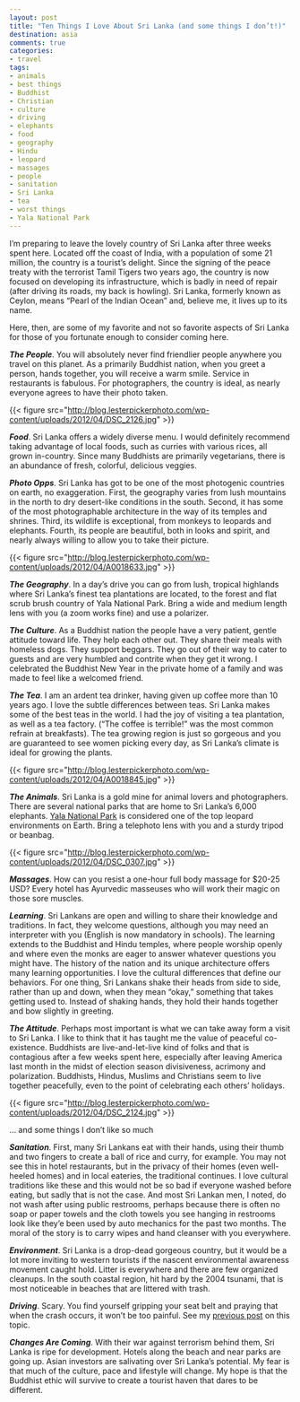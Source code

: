 ```yaml
---
layout: post
title: "Ten Things I Love About Sri Lanka (and some things I don’t!)"
destination: asia
comments: true
categories:
- travel
tags:
- animals
- best things
- Buddhist
- Christian
- culture
- driving
- elephants
- food
- geography
- Hindu
- leopard
- massages
- people
- sanitation
- Sri Lanka
- tea
- worst things
- Yala National Park
---
```

I’m preparing to leave the lovely country of Sri Lanka after three weeks spent here. Located off the coast of India, with a population of some 21 million, the country is a tourist’s delight. Since the signing of the peace treaty with the terrorist Tamil Tigers two years ago, the country is now focused on developing its infrastructure, which is badly in need of repair (after driving its roads, my back is howling). Sri Lanka, formerly known as Ceylon, means “Pearl of the Indian Ocean” and, believe me, it lives up to its name.

Here, then, are some of my favorite and not so favorite aspects of Sri Lanka for those of you fortunate enough to consider coming here.

<strong><em>The People</em></strong>. You will absolutely never find friendlier people anywhere you travel on this planet. As a primarily Buddhist nation, when you greet a person, hands together, you will receive a warm smile. Service in restaurants is fabulous. For photographers, the country is ideal, as nearly everyone agrees to have their photo taken.

{{< figure src="http://blog.lesterpickerphoto.com/wp-content/uploads/2012/04/DSC_2126.jpg" >}}

<strong><em>Food</em></strong>. Sri Lanka offers a widely diverse menu. I would definitely recommend taking advantage of local foods, such as curries with various rices, all grown in-country. Since many Buddhists are primarily vegetarians, there is an abundance of fresh, colorful, delicious veggies.

<strong><em>Photo Opps</em></strong>. Sri Lanka has got to be one of the most photogenic countries on earth, no exaggeration. First, the geography varies from lush mountains in the north to dry desert-like conditions in the south. Second, it has some of the most photographable architecture in the way of its temples and shrines. Third, its wildlife is exceptional, from monkeys to leopards and elephants. Fourth, its people are beautiful, both in looks and spirit, and nearly always willing to allow you to take their picture.

{{< figure src="http://blog.lesterpickerphoto.com/wp-content/uploads/2012/04/A0018633.jpg" >}}

<strong><em>The Geography</em></strong>. In a day’s drive you can go from lush, tropical highlands where Sri Lanka’s finest tea plantations are located, to the forest and flat scrub brush country of Yala National Park. Bring a wide and medium length lens with you (a zoom works fine) and use a polarizer.

<strong><em>The Culture</em></strong>. As a Buddhist nation the people have a very patient, gentle attitude toward life. They help each other out. They share their meals with homeless dogs. They support beggars. They go out of their way to cater to guests and are very humbled and contrite when they get it wrong. I celebrated the Buddhist New Year in the private home of a family and was made to feel like a welcomed friend.

<strong><em>The Tea</em></strong>. I am an ardent tea drinker, having given up coffee more than 10 years ago. I love the subtle differences between teas. Sri Lanka makes some of the best teas in the world. I had the joy of visiting a tea plantation, as well as a tea factory. (“The coffee is terrible!” was the most common refrain at breakfasts). The tea growing region is just so gorgeous and you are guaranteed to see women picking every day, as Sri Lanka’s climate is ideal for growing the plants.

{{< figure src="http://blog.lesterpickerphoto.com/wp-content/uploads/2012/04/A0018845.jpg" >}}

<strong><em>The Animals</em></strong>. Sri Lanka is a gold mine for animal lovers and photographers. There are several national parks that are home to Sri Lanka’s 6,000 elephants. <a href="http://blog.lesterpickerphoto.com/2012/04/14/sri-lanka%E2%80%99s-incredible-yala-national-park/">Yala National Park</a> is considered one of the top leopard environments on Earth. Bring a telephoto lens with you and a sturdy tripod or beanbag.

{{< figure src="http://blog.lesterpickerphoto.com/wp-content/uploads/2012/04/DSC_0307.jpg" >}}

<strong><em>Massages</em></strong>. How can you resist a one-hour full body massage for $20-25 USD? Every hotel has Ayurvedic masseuses who will work their magic on those sore muscles.

<strong><em>Learning</em></strong>. Sri Lankans are open and willing to share their knowledge and traditions. In fact, they welcome questions, although you may need an interpreter with you (English is now mandatory in schools). The learning extends to the Buddhist and Hindu temples, where people worship openly and where even the monks are eager to answer whatever questions you might have. The history of the nation and its unique architecture offers many learning opportunities. I love the cultural differences that define our behaviors. For one thing, Sri Lankans shake their heads from side to side, rather than up and down, when they mean “okay,” something that takes getting used to. Instead of shaking hands, they hold their hands together and bow slightly in greeting.

<strong><em>The Attitude</em></strong>. Perhaps most important is what we can take away form a visit to Sri Lanka. I like to think that it has taught me the value of peaceful co-existence. Buddhists are live-and-let-live kind of folks and that is contagious after a few weeks spent here, especially after leaving America last month in the midst of election season divisiveness, acrimony and polarization. Buddhists, Hindus, Muslims and Christians seem to live together peacefully, even to the point of celebrating each others’ holidays.

{{< figure src="http://blog.lesterpickerphoto.com/wp-content/uploads/2012/04/DSC_2124.jpg" >}}

… and some things I don’t like so much

<strong><em>Sanitation</em></strong>. First, many Sri Lankans eat with their hands, using their thumb and two fingers to create a ball of rice and curry, for example. You may not see this in hotel restaurants, but in the privacy of their homes (even well-heeled homes) and in local eateries, the traditional continues. I love cultural traditions like these and this would not be so bad if everyone washed before eating, but sadly that is not the case. And most Sri Lankan men, I noted, do not wash after using public restrooms, perhaps because there is often no soap or paper towels and the cloth towels you see hanging in restrooms look like they’e been used by auto mechanics for the past two months. The moral of the story is to carry wipes and hand cleanser with you everywhere.

<strong><em>Environment</em></strong>. Sri Lanka is a drop-dead gorgeous country, but it would be a lot more inviting to western tourists if the nascent environmental awareness movement caught hold. Litter is everywhere and there are few organized cleanups. In the south coastal region, hit hard by the 2004 tsunami, that is most noticeable in beaches that are littered with trash.

<strong><em>Driving</em></strong>. Scary. You find yourself gripping your seat belt and praying that when the crash occurs, it won’t be too painful. See my <a href="http://blog.lesterpickerphoto.com/2012/04/13/driving-in-sri-lanka-dont/">previous post</a> on this topic.

<strong><em>Changes Are Coming</em></strong>. With their war against terrorism behind them, Sri Lanka is ripe for development. Hotels along the beach and near parks are going up. Asian investors are salivating over Sri Lanka’s potential. My fear is that much of the culture, pace and lifestyle will change. My hope is that the Buddhist ethic will survive to create a tourist haven that dares to be different.